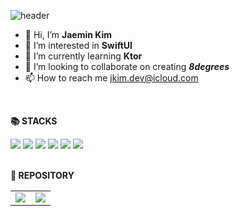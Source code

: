 <style>
table, th, td {
    border: none;
}
</style>

![header](https://capsule-render.vercel.app/api?type=Waving&color=auto&height=300&section=header&text=Hire%20me!&fontSize=90)

<div align=left> 

- 👋 Hi, I’m **Jaemin Kim**
- 👀 I’m interested in **SwiftUI**
- 🌱 I’m currently learning **Ktor**
- 💞️ I’m looking to collaborate on creating ***8degrees***
- 📫 How to reach me [jkim.dev@icloud.com](jkim.dev@icloud.com)

</br>

**📚 STACKS**

<img src="https://img.shields.io/badge/Swift-F05138?style=for-the-badge&logo=Swift&logoColor=white">
<img src="https://img.shields.io/badge/Kotlin-7F52FF?style=for-the-badge&logo=Kotlin&logoColor=white">
<img src="https://img.shields.io/badge/Spring-6DB33F?style=for-the-badge&logo=Spring&logoColor=white">
  <img src="https://img.shields.io/badge/html5-E34F26?style=for-the-badge&logo=html5&logoColor=white"> 
  <img src="https://img.shields.io/badge/css3-1572B6?style=for-the-badge&logo=css3&logoColor=white"> 
  <img src="https://img.shields.io/badge/JavaScript-F7DF1E?style=for-the-badge&logo=JavaScript&logoColor=white"> 
</div>

<br>

**📂 REPOSITORY**

<table>
  <tr>
    <td valign="top"><img src="https://github-readme-stats.vercel.app/api/top-langs/?username=jkimdev&layout=compact"/></td>
    <td valign="top"><img src="https://github-readme-stats.vercel.app/api?username=jkimdev&show_icons=true&theme=jolly"/></td>
  </tr>
</table>
<table>
